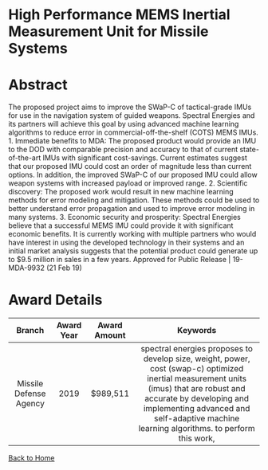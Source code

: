 
High Performance MEMS Inertial Measurement Unit for Missile Systems
===================================================================

# Abstract


The proposed project aims to improve the SWaP-C of tactical-grade IMUs for use in the navigation system of guided weapons. Spectral Energies and its partners will achieve this goal by using advanced machine learning algorithms to reduce error in commercial-off-the-shelf (COTS) MEMS IMUs. 1. Immediate benefits to MDA: The proposed product would provide an IMU to the DOD with comparable precision and accuracy to that of current state-of-the-art IMUs with significant cost-savings. Current estimates suggest that our proposed IMU could cost an order of magnitude less than current options. In addition, the improved SWaP-C of our proposed IMU could allow weapon systems with increased payload or improved range. 2. Scientific discovery: The proposed work would result in new machine learning methods for error modeling and mitigation. These methods could be used to better understand error propagation and used to improve error modeling in many systems. 3. Economic security and prosperity: Spectral Energies believe that a successful MEMS IMU could provide it with significant economic benefits. It is currently working with multiple partners who would have interest in using the developed technology in their systems and an initial market analysis suggests that the potential product could generate up to $9.5 million in sales in a few years. Approved for Public Release | 19-MDA-9932 (21 Feb 19)  

# Award Details

|Branch|Award Year|Award Amount|Keywords|
| :---: | :---: | :---: | :---: |
|Missile Defense Agency|2019|$989,511|spectral energies proposes to develop size, weight, power, cost (swap-c) optimized inertial measurement units (imus) that are robust and accurate by developing and implementing advanced and self-adaptive machine learning algorithms. to perform this work, |
  
  


[Back to Home](https://github.com/chrischow/dod_sbir_awards/Reports/CC/#1166)